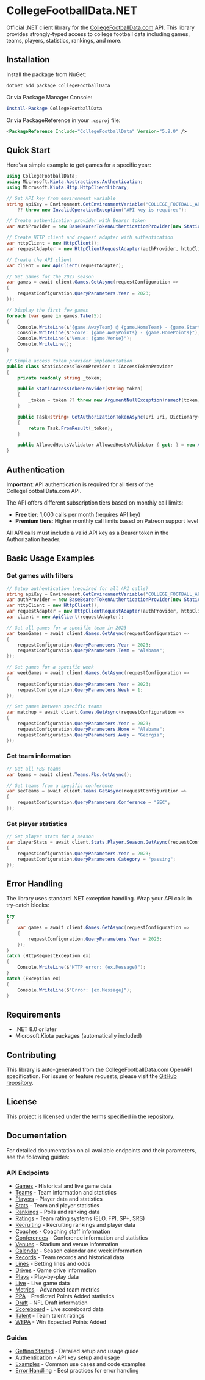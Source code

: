 # CollegeFootballData.NET

Official .NET client library for the [CollegeFootballData.com](https://collegefootballdata.com) API. This library provides strongly-typed access to college football data including games, teams, players, statistics, rankings, and more.

## Installation

Install the package from NuGet:

```bash
dotnet add package CollegeFootballData
```

Or via Package Manager Console:

```powershell
Install-Package CollegeFootballData
```

Or via PackageReference in your `.csproj` file:

```xml
<PackageReference Include="CollegeFootballData" Version="5.8.0" />
```

## Quick Start

Here's a simple example to get games for a specific year:

```csharp
using CollegeFootballData;
using Microsoft.Kiota.Abstractions.Authentication;
using Microsoft.Kiota.Http.HttpClientLibrary;

// Get API key from environment variable
string apiKey = Environment.GetEnvironmentVariable("COLLEGE_FOOTBALL_API_KEY") 
    ?? throw new InvalidOperationException("API key is required");

// Create authentication provider with Bearer token
var authProvider = new BaseBearerTokenAuthenticationProvider(new StaticAccessTokenProvider(apiKey));

// Create HTTP client and request adapter with authentication
var httpClient = new HttpClient();
var requestAdapter = new HttpClientRequestAdapter(authProvider, httpClient: httpClient);

// Create the API client
var client = new ApiClient(requestAdapter);

// Get games for the 2023 season
var games = await client.Games.GetAsync(requestConfiguration =>
{
    requestConfiguration.QueryParameters.Year = 2023;
});

// Display the first few games
foreach (var game in games.Take(5))
{
    Console.WriteLine($"{game.AwayTeam} @ {game.HomeTeam} - {game.StartDate:yyyy-MM-dd}");
    Console.WriteLine($"Score: {game.AwayPoints} - {game.HomePoints}");
    Console.WriteLine($"Venue: {game.Venue}");
    Console.WriteLine();
}

// Simple access token provider implementation
public class StaticAccessTokenProvider : IAccessTokenProvider
{
    private readonly string _token;

    public StaticAccessTokenProvider(string token)
    {
        _token = token ?? throw new ArgumentNullException(nameof(token));
    }

    public Task<string> GetAuthorizationTokenAsync(Uri uri, Dictionary<string, object>? additionalAuthenticationContext = null, CancellationToken cancellationToken = default)
    {
        return Task.FromResult(_token);
    }

    public AllowedHostsValidator AllowedHostsValidator { get; } = new AllowedHostsValidator();
}
```

## Authentication

**Important**: API authentication is required for all tiers of the CollegeFootballData.com API.

The API offers different subscription tiers based on monthly call limits:

- **Free tier**: 1,000 calls per month (requires API key)
- **Premium tiers**: Higher monthly call limits based on Patreon support level

All API calls must include a valid API key as a Bearer token in the Authorization header.

## Basic Usage Examples

### Get games with filters

```csharp
// Setup authentication (required for all API calls)
string apiKey = Environment.GetEnvironmentVariable("COLLEGE_FOOTBALL_API_KEY");
var authProvider = new BaseBearerTokenAuthenticationProvider(new StaticAccessTokenProvider(apiKey));
var httpClient = new HttpClient();
var requestAdapter = new HttpClientRequestAdapter(authProvider, httpClient: httpClient);
var client = new ApiClient(requestAdapter);

// Get all games for a specific team in 2023
var teamGames = await client.Games.GetAsync(requestConfiguration =>
{
    requestConfiguration.QueryParameters.Year = 2023;
    requestConfiguration.QueryParameters.Team = "Alabama";
});

// Get games for a specific week
var weekGames = await client.Games.GetAsync(requestConfiguration =>
{
    requestConfiguration.QueryParameters.Year = 2023;
    requestConfiguration.QueryParameters.Week = 1;
});

// Get games between specific teams
var matchup = await client.Games.GetAsync(requestConfiguration =>
{
    requestConfiguration.QueryParameters.Year = 2023;
    requestConfiguration.QueryParameters.Home = "Alabama";
    requestConfiguration.QueryParameters.Away = "Georgia";
});
```

### Get team information

```csharp
// Get all FBS teams
var teams = await client.Teams.Fbs.GetAsync();

// Get teams from a specific conference
var secTeams = await client.Teams.GetAsync(requestConfiguration =>
{
    requestConfiguration.QueryParameters.Conference = "SEC";
});
```

### Get player statistics

```csharp
// Get player stats for a season
var playerStats = await client.Stats.Player.Season.GetAsync(requestConfiguration =>
{
    requestConfiguration.QueryParameters.Year = 2023;
    requestConfiguration.QueryParameters.Category = "passing";
});
```

## Error Handling

The library uses standard .NET exception handling. Wrap your API calls in try-catch blocks:

```csharp
try
{
    var games = await client.Games.GetAsync(requestConfiguration =>
    {
        requestConfiguration.QueryParameters.Year = 2023;
    });
}
catch (HttpRequestException ex)
{
    Console.WriteLine($"HTTP error: {ex.Message}");
}
catch (Exception ex)
{
    Console.WriteLine($"Error: {ex.Message}");
}
```

## Requirements

- .NET 8.0 or later
- Microsoft.Kiota packages (automatically included)

## Contributing

This library is auto-generated from the CollegeFootballData.com OpenAPI specification. For issues or feature requests, please visit the [GitHub repository](https://github.com/cfbd/cfb-net).

## License

This project is licensed under the terms specified in the repository.

## Documentation

For detailed documentation on all available endpoints and their parameters, see the following guides:

### API Endpoints

- [Games](docs/games.md) - Historical and live game data
- [Teams](docs/teams.md) - Team information and statistics
- [Players](docs/players.md) - Player data and statistics
- [Stats](docs/stats.md) - Team and player statistics
- [Rankings](docs/rankings.md) - Polls and ranking data
- [Ratings](docs/ratings.md) - Team rating systems (ELO, FPI, SP+, SRS)
- [Recruiting](docs/recruiting.md) - Recruiting rankings and player data
- [Coaches](docs/coaches.md) - Coaching staff information
- [Conferences](docs/conferences.md) - Conference information and statistics
- [Venues](docs/venues.md) - Stadium and venue information
- [Calendar](docs/calendar.md) - Season calendar and week information
- [Records](docs/records.md) - Team records and historical data
- [Lines](docs/lines.md) - Betting lines and odds
- [Drives](docs/drives.md) - Game drive information
- [Plays](docs/plays.md) - Play-by-play data
- [Live](docs/live.md) - Live game data
- [Metrics](docs/metrics.md) - Advanced team metrics
- [PPA](docs/ppa.md) - Predicted Points Added statistics
- [Draft](docs/draft.md) - NFL Draft information
- [Scoreboard](docs/scoreboard.md) - Live scoreboard data
- [Talent](docs/talent.md) - Team talent ratings
- [WEPA](docs/wepa.md) - Win Expected Points Added

### Guides

- [Getting Started](docs/getting-started.md) - Detailed setup and usage guide
- [Authentication](docs/authentication.md) - API key setup and usage
- [Examples](docs/examples.md) - Common use cases and code examples
- [Error Handling](docs/error-handling.md) - Best practices for error handling